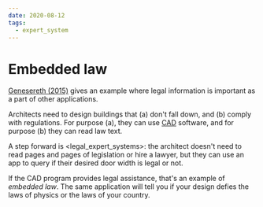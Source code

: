 ```yaml
---
date: 2020-08-12
tags:
  - expert_system
---
```


# Embedded law


[Genesereth (2015)](http://complaw.stanford.edu/readings/complaw.pdf) gives an example where legal information is important as a part of other applications.

Architects need to design buildings that (a) don't fall down, and (b) comply with regulations. For purpose (a), they can use [CAD](https://en.wikipedia.org/wiki/Computer-aided_design) software, and for purpose (b) they can read law text.

A step forward is <legal_expert_systems>: the architect doesn't need to read pages and pages of legislation or hire a lawyer, but they can use an app to query if their desired door width is legal or not.

If the CAD program provides legal assistance, that's an example of _embedded law_. The same application will tell you if your design defies the laws of physics or the laws of your country.
